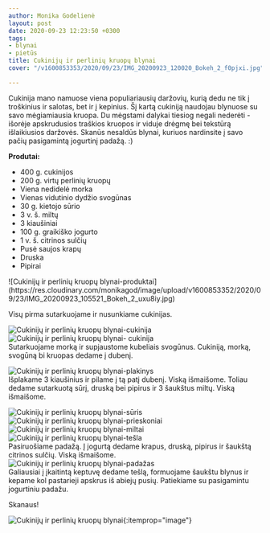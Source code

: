 ```yaml
---
author: Monika Godelienė
layout: post
date: 2020-09-23 12:23:50 +0300
tags:
- blynai
- pietūs
title: Cukinijų ir perlinių kruopų blynai
cover: "/v1600853353/2020/09/23/IMG_20200923_120020_Bokeh_2_f0pjxi.jpg"

---
```

Cukinija mano namuose viena populiariausių daržovių, kurią dedu ne tik į troškinius ir salotas, bet ir į kepinius. Šį kartą cukiniją naudojau blynuose su savo mėgiamiausia kruopa. Du mėgstami dalykai tiesiog negali nederėti - išorėje apskrudusios traškios kruopos ir viduje drėgmę bei tekstūrą išlaikiusios daržovės. Skanūs nesaldūs blynai, kuriuos nardinsite į savo pačių pasigamintą jogurtinį padažą. :)

**Produtai:**

* <span itemprop="recipeIngredient">400 g. cukinijos</span>
* <span itemprop="recipeIngredient">200 g. virtų perlinių kruopų</span>
* <span itemprop="recipeIngredient">Viena nedidelė morka</span>
* <span itemprop="recipeIngredient">Vienas vidutinio dydžio svogūnas</span>
* <span itemprop="recipeIngredient">30 g. kietojo sūrio</span>
* <span itemprop="recipeIngredient">3 v. š. miltų</span>
* <span itemprop="recipeIngredient">3 kiaušiniai</span>
* <span itemprop="recipeIngredient">100 g. graikiško jogurto</span>
* <span itemprop="recipeIngredient">1 v. š. citrinos sulčių</span>
* <span itemprop="recipeIngredient">Pusė saujos krapų</span>
* <span itemprop="recipeIngredient">Druska</span>
* <span itemprop="recipeIngredient">Pipirai</span>

<div itemprop="recipeInstructions" markdown="1">  
![Cukinijų ir perlinių kruopų blynai-produktai](https://res.cloudinary.com/monikagod/image/upload/v1600853352/2020/09/23/IMG_20200923_105521_Bokeh_2_uxu8iy.jpg) 
 
Visų pirma sutarkuojame ir nusunkiame  cukinijas.  
  
![Cukinijų ir perlinių kruopų blynai-cukinija](https://res.cloudinary.com/monikagod/image/upload/v1598965378/2020/08/26/IMG_20200826_130452_Bokeh_hh8n9j.jpg)  
![Cukinijų ir perlinių kruopų blynai- cukinija](https://res.cloudinary.com/monikagod/image/upload/v1598965378/2020/08/26/IMG_20200826_130516_Bokeh_whjssw.jpg)  
Sutarkuojame morką ir supjaustome kubeliais svogūnus. Cukiniją, morką, svogūną bi kruopas dedame į dubenį.  
  
![Cukinijų ir perlinių kruopų blynai-plakinys](https://res.cloudinary.com/monikagod/image/upload/v1600853352/2020/09/23/IMG_20200923_110807_Bokeh_2_sb6jvm.jpg)  
Išplakame 3 kiaušinius ir pilame į tą patį dubenį. Viską išmaišome. Toliau dedame sutarkuotą sūrį, druską bei pipirus ir 3 šaukštus miltų. Viską išmaišome.  
  
![Cukinijų ir perlinių kruopų blynai-sūris](https://res.cloudinary.com/monikagod/image/upload/v1600853352/2020/09/23/IMG_20200923_111547_Bokeh_2_utvbq4.jpg)  
![Cukinijų ir perlinių kruopų blynai-prieskoniai](https://res.cloudinary.com/monikagod/image/upload/v1600853352/2020/09/23/IMG_20200923_111633_Bokeh_2_qljtsu.jpg)  
![Cukinijų ir perlinių kruopų blynai-miltai](https://res.cloudinary.com/monikagod/image/upload/v1600853352/2020/09/23/IMG_20200923_111712_Bokeh_2_u4h2vn.jpg)  
![Cukinijų ir perlinių kruopų blynai-tešla](https://res.cloudinary.com/monikagod/image/upload/v1600853353/2020/09/23/IMG_20200923_112020_Bokeh_2_hnv4ag.jpg)  
Pasiruošiame padažą. Į jogurtą dedame krapus, druską, pipirus ir šaukštą citrinos sulčių. Viską išmaišome.  
![Cukinijų ir perlinių kruopų blynai-padažas](https://res.cloudinary.com/monikagod/image/upload/v1600853353/2020/09/23/IMG_20200923_112717_Bokeh_2_pdpdes.jpg)  
Galiausiai į įkaitintą keptuvę dedame tešlą, formuojame šaukštu blynus ir kepame kol pastarieji apskrus iš abiejų pusių. Patiekiame su pasigamintu jogurtiniu padažu.  
</div>  
  
Skanaus!  
  
![Cukinijų ir perlinių kruopų blynai](https://res.cloudinary.com/monikagod/image/upload/v1600853353/2020/09/23/IMG_20200923_120020_Bokeh_2_f0pjxi.jpg){:itemprop="image"}